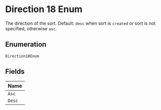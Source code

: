 
# Direction 18 Enum

The direction of the sort. Default: `desc` when sort is `created` or sort is not specified, otherwise `asc`.

## Enumeration

`Direction18Enum`

## Fields

| Name |
|  --- |
| `Asc` |
| `Desc` |

